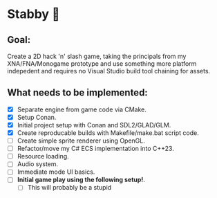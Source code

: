 # Stabby 🔪

## Goal:

Create a 2D hack 'n' slash game, taking the principals from my XNA/FNA/Monogame prototype and use something more platform indepedent and requires no Visual Studio build tool chaining for assets.

## What needs to be implemented:
- [x] Separate engine from game code via CMake.
- [x] Setup Conan.
- [x] Initial project setup with Conan and SDL2/GLAD/GLM.
- [x] Create reproducable builds with Makefile/make.bat script code.
- [ ] Create simple sprite renderer using OpenGL.
- [ ] Refactor/move my C# ECS implementation into C++23.
- [ ] Resource loading.
- [ ] Audio system.
- [ ] Immediate mode UI basics.
- [ ] **Initial game play using the following setup!**.
  - [ ] This will probably be a stupid 
